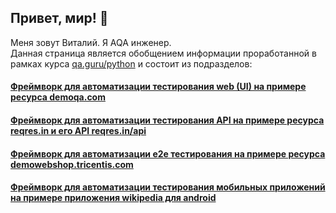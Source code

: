 ## Привет, мир! 👋
Меня зовут Виталий. Я AQA инженер. <br/>
Данная страница является обобщением информации проработанной в рамках курса <a target="_blank" href="https://qa.guru/python">qa.guru/python</a> и состоит из подразделов:

#### <a target="_blank" href="https://github.com/Wildips/demoqa_diplome">Фреймворк для автоматизации тестирования web (UI) на примере ресурса demoqa.com</a>
#### <a target="_blank" href="https://github.com/Wildips/qa_g-rest-api">Фреймворк для автоматизации тестирования API на примере ресурса reqres.in и его API reqres.in/api</a>
#### <a target="_blank" href="https://github.com/Wildips/qa_g-rest-api-for-ui">Фреймворк для автоматизации e2e тестирования на примере ресурса demowebshop.tricentis.com</a>
#### <a target="_blank" href="https://github.com/Wildips/125_mobile_tests">Фреймворк для автоматизации тестирования мобильных приложений на примере приложения wikipedia для android</a>



<!--
**Wildips/Wildips** is a ✨ _special_ ✨ repository because its `README.md` (this file) appears on your GitHub profile.

Here are some ideas to get you started:

- 🔭 I’m currently working on ...
- 🌱 I’m currently learning ...
- 👯 I’m looking to collaborate on ...
- 🤔 I’m looking for help with ...
- 💬 Ask me about ...
- 📫 How to reach me: ...
- 😄 Pronouns: ...
- ⚡ Fun fact: ...
-->
